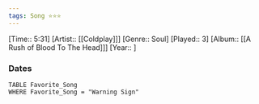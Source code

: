 ```yaml
---
tags: Song ⭐⭐⭐ 
---
```

[Time:: 5:31]
[Artist:: [[Coldplay]]]
[Genre:: Soul]
[Played:: 3]
[Album:: [[A Rush of Blood To The Head]]]
[Year:: ]
### Dates
````dataview
TABLE Favorite_Song
WHERE Favorite_Song = "Warning Sign"
````